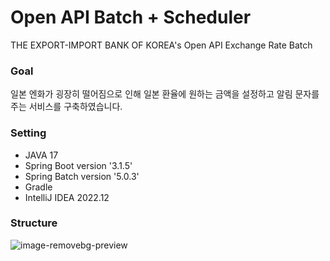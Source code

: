 # Open API Batch + Scheduler
THE EXPORT-IMPORT BANK OF KOREA's Open API Exchange Rate Batch
  

### Goal
일본 엔화가 굉장히 떨어짐으로 인해 일본 환율에 원하는 금액을 설정하고 알림 문자를 주는 서비스를 구축하였습니다.
  

### Setting
- JAVA 17
- Spring Boot version '3.1.5'
- Spring Batch version '5.0.3'
- Gradle
- IntelliJ IDEA 2022.12
  

### Structure
![image-removebg-preview](https://github.com/SeoYounSeok/exchangeBatch/assets/43161245/663625a2-6cb5-48f1-bd09-e7764ae2533a)